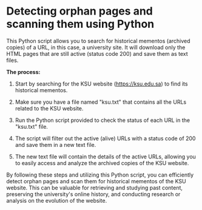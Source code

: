 # Detecting orphan pages and scanning them using Python

This Python script allows you to search for historical mementos (archived copies) of a URL, in this case, a university site. It will download only the HTML pages that are still active (status code 200) and save them as text files.

**The process:**

1. Start by searching for the KSU website (https://ksu.edu.sa) to find its historical mementos.

2. Make sure you have a file named "ksu.txt" that contains all the URLs related to the KSU website.

3. Run the Python script provided to check the status of each URL in the "ksu.txt" file.

4. The script will filter out the active (alive) URLs with a status code of 200 and save them in a new text file.

5. The new text file will contain the details of the active URLs, allowing you to easily access and analyze the archived copies of the KSU website.

By following these steps and utilizing this Python script, you can efficiently detect orphan pages and scan them for historical mementos of the KSU website. This can be valuable for retrieving and studying past content, preserving the university's online history, and conducting research or analysis on the evolution of the website.

